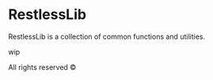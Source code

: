 # RestlessLib
RestlessLib is a collection of common functions and utilities.

wip

All rights reserved ©
